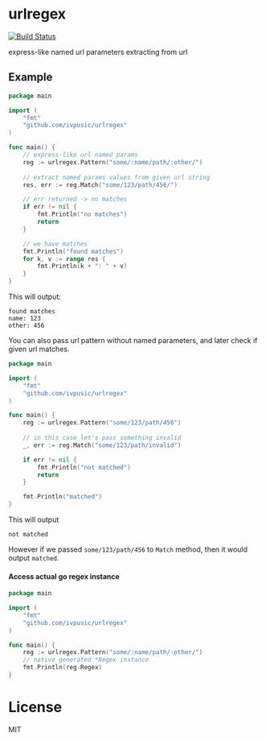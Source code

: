 urlregex
======
[![Build Status](https://travis-ci.org/ivpusic/urlregex.svg?branch=master)](https://travis-ci.org/ivpusic/urlregex)

express-like named url parameters extracting from url

## Example
```Go
package main

import (
	"fmt"
	"github.com/ivpusic/urlregex"
)

func main() {
  	// express-like url named params
	reg := urlregex.Pattern("some/:name/path/:other/")
	
	// extract named params values from given url string
	res, err := reg.Match("some/123/path/456/")

  	// err returned -> no matches
	if err != nil {
		fmt.Println("no matches")
		return
	}

  	// we have matches
	fmt.Println("found matches")
	for k, v := range res {
		fmt.Println(k + ": " + v)
	}
}
```

This will output:
```
found matches
name: 123
other: 456
```

You can also pass url pattern without named parameters, and later check if given url matches.
```Go
package main

import (
	"fmt"
	"github.com/ivpusic/urlregex"
)

func main() {
	reg := urlregex.Pattern("some/123/path/456")
	
	// in this case let's pass something invalid
	_, err := reg.Match("some/123/path/invalid")

	if err != nil {
		fmt.Println("not matched")
		return
	}

	fmt.Println("matched")
}
```
This will output
```
not matched
```
However if we passed ``some/123/path/456`` to ``Match`` method, then it would output ``matched``.

#### Access actual go regex instance
```Go
package main

import (
	"fmt"
	"github.com/ivpusic/urlregex"
)

func main() {
	reg := urlregex.Pattern("some/:name/path/:other/")
	// native generated *Regex instance
	fmt.Println(reg.Regex)
}

```

# License
MIT
